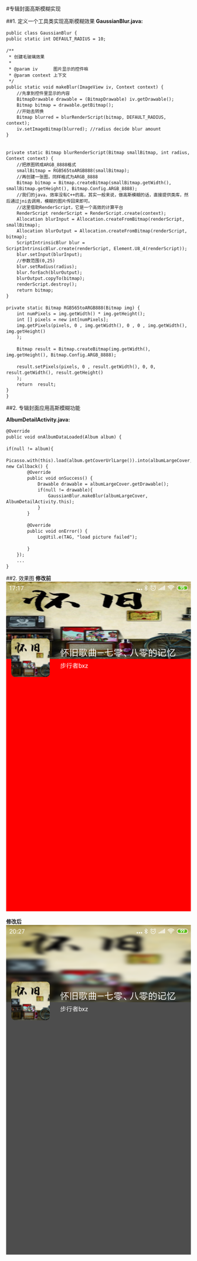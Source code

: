 #专辑封面高斯模糊实现

##1. 定义一个工具类实现高斯模糊效果
**GaussianBlur.java:**

	public class GaussianBlur {
    public static int DEFAULT_RADIUS = 10;

    /**
     * 创建毛玻璃效果
     *
     * @param iv      图片显示的控件嘛
     * @param context 上下文
     */
    public static void makeBlur(ImageView iv, Context context) {
        //先拿到控件里显示的内容
        BitmapDrawable drawable = (BitmapDrawable) iv.getDrawable();
        Bitmap bitmap = drawable.getBitmap();
        //开始去转换
        Bitmap blurred = blurRenderScript(bitmap, DEFAULT_RADIUS, context);
        iv.setImageBitmap(blurred); //radius decide blur amount
    }


    private static Bitmap blurRenderScript(Bitmap smallBitmap, int radius, Context context) {
        //把原图转成ARGB_8888格式
        smallBitmap = RGB565toARGB888(smallBitmap);
        //再创建一张图，同样格式为ARGB_8888
        Bitmap bitmap = Bitmap.createBitmap(smallBitmap.getWidth(), smallBitmap.getHeight(), Bitmap.Config.ARGB_8888);
        //我们的java，效率没有C++的高，其实一般来说，做高斯模糊的话，直接提供类库，然后通过jni去调用，模糊的图片传回来即可。
        //这里借助RenderScript，它是一个高效的计算平台
        RenderScript renderScript = RenderScript.create(context);
        Allocation blurInput = Allocation.createFromBitmap(renderScript, smallBitmap);
        Allocation blurOutput = Allocation.createFromBitmap(renderScript, bitmap);
        ScriptIntrinsicBlur blur = ScriptIntrinsicBlur.create(renderScript, Element.U8_4(renderScript));
        blur.setInput(blurInput);
        //参数范围(0,25)
        blur.setRadius(radius);
        blur.forEach(blurOutput);
        blurOutput.copyTo(bitmap);
        renderScript.destroy();
        return bitmap;
    }

    private static Bitmap RGB565toARGB888(Bitmap img) {
        int numPixels = img.getWidth() * img.getHeight();
        int [] pixels = new int[numPixels];
        img.getPixels(pixels, 0 , img.getWidth(), 0 , 0 , img.getWidth(), img.getHeight()
        );

        Bitmap result = Bitmap.createBitmap(img.getWidth(), img.getHeight(), Bitmap.Config.ARGB_8888);

        result.setPixels(pixels, 0 , result.getWidth(), 0, 0, result.getWidth(), result.getHeight()
        );
        return  result;
    }
	}

##2. 专辑封面应用高斯模糊功能

**AlbumDetailActivity.java:**

	@Override
    public void onAlbumDataLoaded(Album album) {

    if(null != album){
        Picasso.with(this).load(album.getCoverUrlLarge()).into(albumLargeCover, new Callback() {
            @Override
            public void onSuccess() {
                Drawable drawable = albumLargeCover.getDrawable();
                if(null != drawable){
                    GaussianBlur.makeBlur(albumLargeCover, AlbumDetailActivity.this);
                }
            }

            @Override
            public void onError() {
                LogUtil.e(TAG, "load picture failed");

            }
        });
        ...
   	}

##2. 效果图
**修改前**
![修改前](./pics/AlbumDetailBasicInfo.png)

**修改后**
![修改后](./pics/AlbumDetailGuassianBlur.png)
